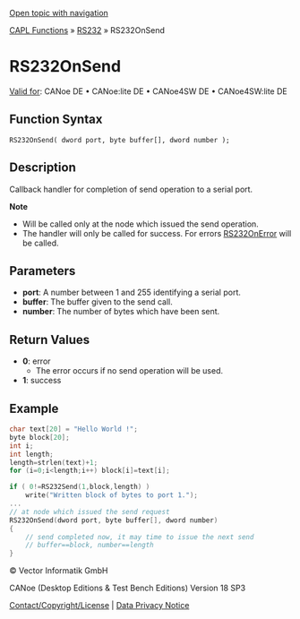 [Open topic with navigation](../../../../../CANoeDEFamily.htm#Topics/CAPLFunctions/RS232/Functions/CAPLfunctionRS232OnSend.md)

[CAPL Functions](../../CAPLfunctions.md) » [RS232](../CAPLfunctionsRS232Overview.md) » RS232OnSend

# RS232OnSend

[Valid for](../../../Shared/FeatureAvailability.md): CANoe DE • CANoe:lite DE • CANoe4SW DE • CANoe4SW:lite DE

## Function Syntax

```
RS232OnSend( dword port, byte buffer[], dword number );
```

## Description

Callback handler for completion of send operation to a serial port.

**Note**

- Will be called only at the node which issued the send operation.
- The handler will only be called for success. For errors [RS232OnError](CAPLfunctionRS232OnError.md) will be called.

## Parameters

- **port**: A number between 1 and 255 identifying a serial port.
- **buffer**: The buffer given to the send call.
- **number**: The number of bytes which have been sent.

## Return Values

- **0**: error
  - The error occurs if no send operation will be used.
- **1**: success

## Example

```c
char text[20] = "Hello World !";
byte block[20];
int i;
int length;
length=strlen(text)+1;
for (i=0;i<length;i++) block[i]=text[i];

if ( 0!=RS232Send(1,block,length) )
    write("Written block of bytes to port 1.");
...
// at node which issued the send request
RS232OnSend(dword port, byte buffer[], dword number)
{
    // send completed now, it may time to issue the next send
    // buffer==block, number==length
}
```

© Vector Informatik GmbH

CANoe (Desktop Editions & Test Bench Editions) Version 18 SP3

[Contact/Copyright/License](../../../Shared/ContactCopyrightLicense.md) | [Data Privacy Notice](https://www.vector.com/int/en/company/get-info/privacy-policy/)